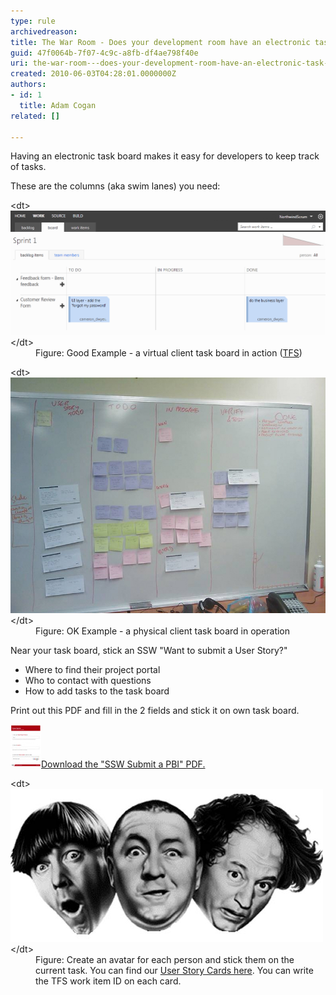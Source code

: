 ```yaml
---
type: rule
archivedreason: 
title: The War Room - Does your development room have an electronic task board? (Physical is OK too for small, co-located teams)
guid: 47f0064b-7f07-4c9c-a8fb-df4ae798f40e
uri: the-war-room---does-your-development-room-have-an-electronic-task-board-physical-is-ok-too-for-small-co-located-teams
created: 2010-06-03T04:28:01.0000000Z
authors:
- id: 1
  title: Adam Cogan
related: []

---
```


Having     an electronic task board makes it easy for developers to keep track of tasks.

These are the columns (aka swim lanes) you need:

<!--endintro-->
<dl class="goodImage">&lt;dt&gt;<img src="TFS Preview Task Board.png" alt="TFS Preview Task Board.png" style="width:550px;">&lt;/dt&gt;<dd>Figure: Good Example - a virtual client task board in action (<a href="http://tfspreview.com/">TFS</a>)</dd></dl><dl class="goodImage">&lt;dt&gt;
      <img src="Taskboard.jpg" alt="TaskBoard" style="width:550px;">
   &lt;/dt&gt;<dd>Figure: OK Example - a physical client task board in operation</dd></dl>
Near your task board, stick an SSW "Want to submit a User Story?"

* Where to find their project portal
* Who to contact with questions
* How to add tasks to the task board


Print out this PDF and fill in the 2 fields and stick it on own task board.

[
![](preview-taskboard.jpg)Download the "SSW Submit a PBI" PDF.](/Documents/SSWSubmitaPBI.pdf) 
<dl class="image">&lt;dt&gt; 
      <img src="Avatar.jpg" alt="">
   &lt;/dt&gt;<dd>Figure: Create an avatar for each person and stick them on the current task. You can find our 
      <a shape="rect" href="http://www.ssw.com.au/ssw/Standards/Rules/RulesToBetterProjectManagementWithTFS.aspx#PrintedStoryCard">User Story Cards here</a>. You can write the TFS work item ID on each card.</dd></dl>
